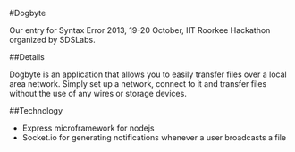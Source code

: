 #Dogbyte

Our entry for Syntax Error 2013, 19-20 October, IIT Roorkee Hackathon organized by SDSLabs.

##Details

Dogbyte is an application that allows you to easily transfer files over a local area network. Simply set up a network, connect to it and transfer files without the use of any wires or storage devices.

##Technology

- Express microframework for nodejs
- Socket.io for generating notifications whenever a user broadcasts a file

